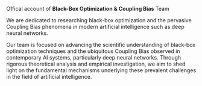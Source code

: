 Offical account of **Black-Box Optimization & Coupling Bias** Team

We are dedicated to researching black-box optimization and the pervasive Coupling Bias phenomena in modern artificial intelligence such as deep neural networks.

Our team is focused on advancing the scientific understanding of black-box optimization techniques and the ubiquitous Coupling Bias observed in contemporary AI systems, particularly deep neural networks. Through rigorous theoretical analysis and empirical investigation, we aim to shed light on the fundamental mechanisms underlying these prevalent challenges in the field of artificial intelligence.
